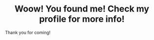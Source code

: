 <body>
<div style="text-align: center">
  <h1>Woow! You found me! Check my profile for more info!</h1>
</div>
</body>
<footer>
  Thank you for coming!
</footer>
